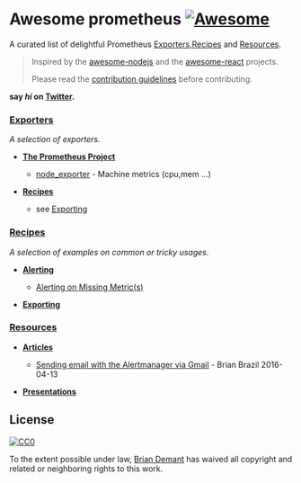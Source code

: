 # Awesome prometheus  [![Awesome](https://cdn.rawgit.com/sindresorhus/awesome/d7305f38d29fed78fa85652e3a63e154dd8e8829/media/badge.svg)](https://github.com/sindresorhus/awesome)

A curated list of delightful Prometheus [Exporters](#exporters),[Recipes](#recipes) and [Resources](#resources).

> Inspired by the [awesome-nodejs](https://github.com/sindresorhus/awesome-nodejs) and the [awesome-react](https://github.com/enaqx/awesome-react) projects.
>
> Please read the [contribution guidelines](contributing.md) before contributing.

**say *hi* on [Twitter](https://twitter.com/briandemant).**


### [Exporters](#exporters)

*A selection of exporters.* 

- **[The Prometheus Project](https://github.com/prometheus)**
  - [node_exporter](https://github.com/prometheus/node_exporter) - Machine metrics (cpu,mem ...)
   
- **[Recipes](#recipes)**
  - see [Exporting](#exporting)
	

### [Recipes](#recipes)

*A selection of examples on common or tricky usages.*

- **[Alerting](#alerting)**
  - [Alerting on Missing Metric(s)](recipes/_todo/alerting_on_missing_metric)
  
- **[Exporting](#exporting)**


### [Resources](#resources)

- **[Articles](#articles)**
  - [Sending email with the Alertmanager via Gmail](http://www.robustperception.io/sending-email-with-the-alertmanager-via-gmail/) - Brian Brazil 2016-04-13
  
- **[Presentations](#presentations)**

## License

[![CC0](http://mirrors.creativecommons.org/presskit/buttons/88x31/svg/cc-zero.svg)](https://creativecommons.org/publicdomain/zero/1.0/)

To the extent possible under law, [Brian Demant](brian.demant@gmail.com) has waived all copyright and related or neighboring rights to this work.

